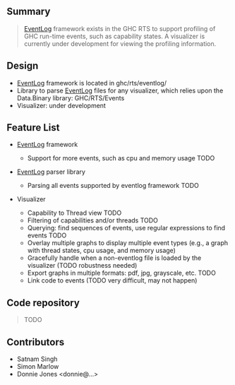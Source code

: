 ## Summary

> [EventLog](event-log) framework exists in the GHC RTS to support profiling of GHC run-time events, such as capability states.  A visualizer is currently under development for viewing the profiling information.

## Design

- [EventLog](event-log) framework is located in ghc/rts/eventlog/
- Library to parse [EventLog](event-log) files for any visualizer, which relies upon the Data.Binary library: GHC/RTS/Events
- Visualizer: under development

## Feature List

- [EventLog](event-log) framework

  - Support for more events, such as cpu and memory usage TODO
- [EventLog](event-log) parser library

  - Parsing all events supported by eventlog framework TODO
- Visualizer 

  - Capability to Thread view TODO
  - Filtering of capabilities and/or threads TODO
  - Querying: find sequences of events, use regular expressions to find events TODO
  - Overlay multiple graphs to display multiple event types (e.g., a graph with thread states, cpu usage, and memory usage)
  - Gracefully handle when a non-eventlog file is loaded by the visualizer (TODO robustness needed)
  - Export graphs in multiple formats: pdf, jpg, grayscale, etc. TODO
  - Link code to events (TODO very difficult, may not happen)

## Code repository

> TODO

## Contributors

- Satnam Singh
- Simon Marlow
- Donnie Jones \<donnie@…\>
